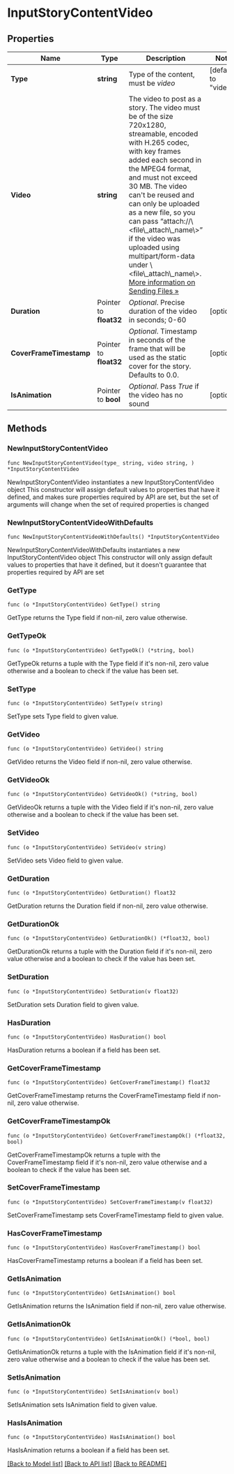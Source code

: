 # InputStoryContentVideo

## Properties

Name | Type | Description | Notes
------------ | ------------- | ------------- | -------------
**Type** | **string** | Type of the content, must be *video* | [default to "video"]
**Video** | **string** | The video to post as a story. The video must be of the size 720x1280, streamable, encoded with H.265 codec, with key frames added each second in the MPEG4 format, and must not exceed 30 MB. The video can&#39;t be reused and can only be uploaded as a new file, so you can pass “attach://\\&lt;file\\_attach\\_name\\&gt;” if the video was uploaded using multipart/form-data under \\&lt;file\\_attach\\_name\\&gt;. [More information on Sending Files »](https://core.telegram.org/bots/api/#sending-files) | 
**Duration** | Pointer to **float32** | *Optional*. Precise duration of the video in seconds; 0-60 | [optional] 
**CoverFrameTimestamp** | Pointer to **float32** | *Optional*. Timestamp in seconds of the frame that will be used as the static cover for the story. Defaults to 0.0. | [optional] 
**IsAnimation** | Pointer to **bool** | *Optional*. Pass *True* if the video has no sound | [optional] 

## Methods

### NewInputStoryContentVideo

`func NewInputStoryContentVideo(type_ string, video string, ) *InputStoryContentVideo`

NewInputStoryContentVideo instantiates a new InputStoryContentVideo object
This constructor will assign default values to properties that have it defined,
and makes sure properties required by API are set, but the set of arguments
will change when the set of required properties is changed

### NewInputStoryContentVideoWithDefaults

`func NewInputStoryContentVideoWithDefaults() *InputStoryContentVideo`

NewInputStoryContentVideoWithDefaults instantiates a new InputStoryContentVideo object
This constructor will only assign default values to properties that have it defined,
but it doesn't guarantee that properties required by API are set

### GetType

`func (o *InputStoryContentVideo) GetType() string`

GetType returns the Type field if non-nil, zero value otherwise.

### GetTypeOk

`func (o *InputStoryContentVideo) GetTypeOk() (*string, bool)`

GetTypeOk returns a tuple with the Type field if it's non-nil, zero value otherwise
and a boolean to check if the value has been set.

### SetType

`func (o *InputStoryContentVideo) SetType(v string)`

SetType sets Type field to given value.


### GetVideo

`func (o *InputStoryContentVideo) GetVideo() string`

GetVideo returns the Video field if non-nil, zero value otherwise.

### GetVideoOk

`func (o *InputStoryContentVideo) GetVideoOk() (*string, bool)`

GetVideoOk returns a tuple with the Video field if it's non-nil, zero value otherwise
and a boolean to check if the value has been set.

### SetVideo

`func (o *InputStoryContentVideo) SetVideo(v string)`

SetVideo sets Video field to given value.


### GetDuration

`func (o *InputStoryContentVideo) GetDuration() float32`

GetDuration returns the Duration field if non-nil, zero value otherwise.

### GetDurationOk

`func (o *InputStoryContentVideo) GetDurationOk() (*float32, bool)`

GetDurationOk returns a tuple with the Duration field if it's non-nil, zero value otherwise
and a boolean to check if the value has been set.

### SetDuration

`func (o *InputStoryContentVideo) SetDuration(v float32)`

SetDuration sets Duration field to given value.

### HasDuration

`func (o *InputStoryContentVideo) HasDuration() bool`

HasDuration returns a boolean if a field has been set.

### GetCoverFrameTimestamp

`func (o *InputStoryContentVideo) GetCoverFrameTimestamp() float32`

GetCoverFrameTimestamp returns the CoverFrameTimestamp field if non-nil, zero value otherwise.

### GetCoverFrameTimestampOk

`func (o *InputStoryContentVideo) GetCoverFrameTimestampOk() (*float32, bool)`

GetCoverFrameTimestampOk returns a tuple with the CoverFrameTimestamp field if it's non-nil, zero value otherwise
and a boolean to check if the value has been set.

### SetCoverFrameTimestamp

`func (o *InputStoryContentVideo) SetCoverFrameTimestamp(v float32)`

SetCoverFrameTimestamp sets CoverFrameTimestamp field to given value.

### HasCoverFrameTimestamp

`func (o *InputStoryContentVideo) HasCoverFrameTimestamp() bool`

HasCoverFrameTimestamp returns a boolean if a field has been set.

### GetIsAnimation

`func (o *InputStoryContentVideo) GetIsAnimation() bool`

GetIsAnimation returns the IsAnimation field if non-nil, zero value otherwise.

### GetIsAnimationOk

`func (o *InputStoryContentVideo) GetIsAnimationOk() (*bool, bool)`

GetIsAnimationOk returns a tuple with the IsAnimation field if it's non-nil, zero value otherwise
and a boolean to check if the value has been set.

### SetIsAnimation

`func (o *InputStoryContentVideo) SetIsAnimation(v bool)`

SetIsAnimation sets IsAnimation field to given value.

### HasIsAnimation

`func (o *InputStoryContentVideo) HasIsAnimation() bool`

HasIsAnimation returns a boolean if a field has been set.


[[Back to Model list]](../README.md#documentation-for-models) [[Back to API list]](../README.md#documentation-for-api-endpoints) [[Back to README]](../README.md)


